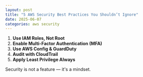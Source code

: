 ```yaml
---
layout: post
title: "5 AWS Security Best Practices You Shouldn’t Ignore"
date: 2025-06-07
categories: aws security
---
```


1. **Use IAM Roles, Not Root**
2. **Enable Multi-Factor Authentication (MFA)**
3. **Use AWS Config & GuardDuty**
4. **Audit with CloudTrail**
5. **Apply Least Privilege Always**

Security is not a feature — it's a mindset.
